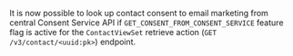 It is now possible to look up contact consent to email marketing from central Consent
Service API if `GET_CONSENT_FROM_CONSENT_SERVICE` feature flag is
active for the `ContactViewSet` retrieve action (`GET /v3/contact/<uuid:pk>`) endpoint.